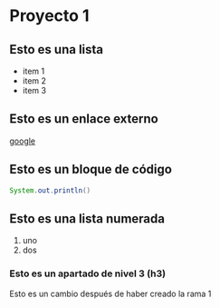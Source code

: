 # Proyecto 1
## Esto es una lista
* item 1
* item 2
* item 3
## Esto es un enlace externo
[google](http://www.google.es)

## Esto es un bloque de código
```java
System.out.println()
```

## Esto es una lista numerada
1. uno
2. dos

### Esto es un apartado de nivel 3 (h3)
Esto es un cambio después de haber creado la rama 1